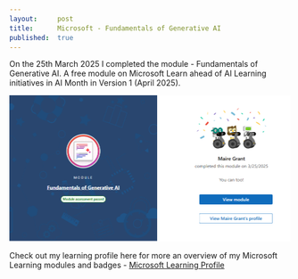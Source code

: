 ```yaml
---
layout:     post
title:      Microsoft - Fundamentals of Generative AI 
published:  true
---
```


On the 25th March 2025 I completed the module - Fundamentals of Generative AI. A free module on Microsoft Learn ahead of AI Learning initiatives in AI Month in Version 1 (April 2025). 

![FunadamentalsOfGenerativeAI](/assets/fundamentals_of_ai.png)

Check out my learning profile here for more an overview of my Microsoft Learning modules and badges - [Microsoft Learning Profile](https://learn.microsoft.com/en-us/users/mairegrant-5888/) 